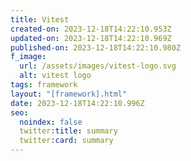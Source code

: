 ```yaml
---
title: Vitest
created-on: 2023-12-18T14:22:10.953Z
updated-on: 2023-12-18T14:22:10.969Z
published-on: 2023-12-18T14:22:10.980Z
f_image:
  url: /assets/images/vitest-logo.svg
  alt: vitest logo
tags: framework
layout: "[framework].html"
date: 2023-12-18T14:22:10.996Z
seo:
  noindex: false
  twitter:title: summary
  twitter:card: summary
---
```

